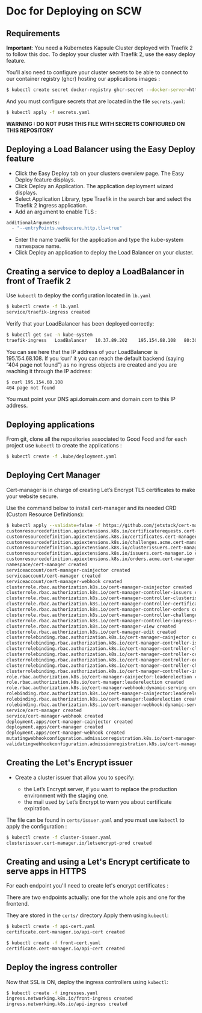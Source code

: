 # Doc for Deploying on SCW

## Requirements

**Important**: You need a Kubernetes Kapsule Cluster deployed with Traefik 2 to follow this doc.
To deploy your cluster with Traefik 2, use the easy deploy feature.

You'll also need to configure your cluster secrets to be able to connect to our container registry (ghcr) hosting our applications images :
```bash
$ kubectl create secret docker-registry ghcr-secret --docker-server=https://ghcr.io --docker-username=gh --docker-password=__TOKEN__ --docker-email=example@email.com
```

And you must configure secrets that are located in the file `secrets.yaml`:
```bash
$ kubectl apply -f secrets.yaml
```

**WARNING : DO NOT PUSH THIS FILE WITH SECRETS CONFIGURED ON THIS REPOSITORY** 

## Deploying a Load Balancer using the Easy Deploy feature
- Click the Easy Deploy tab on your clusters overview page. The Easy Deploy feature displays.
- Click Deploy an Application. The application deployment wizard displays.
- Select Application Library, type Traefik in the search bar and select the Traefik 2 Ingress application.
- Add an argument to enable TLS :
```bash
additionalArguments:
  - "--entryPoints.websecure.http.tls=true"
```
- Enter the name traefik for the application and type the kube-system namespace name.
- Click Deploy an application to deploy the Load Balancer on your cluster.

## Creating a service to deploy a LoadBalancer in front of Traefik 2

Use `kubectl` to deploy the configuration located in `lb.yaml`

```bash
$ kubectl create -f lb.yaml
service/traefik-ingress created
```

Verify that your LoadBalancer has been deployed correctly:

```bash
$ kubectl get svc -n kube-system
traefik-ingress   LoadBalancer   10.37.89.202    195.154.68.108   80:30509/TCP,443:32138/TCP   43s
```

You can see here that the IP address of your LoadBalancer is 195.154.68.108. If you ‘curl’ it you can reach the default backend (saying “404 page not found”) as no ingress objects are created and you are reaching it through the IP address:

```bash
$ curl 195.154.68.108
404 page not found
```

You must point your DNS api.domain.com and domain.com to this IP address.

## Deploying applications

From git, clone all the repositories associated to Good Food and for each project use `kubectl` to create the applications :

```bash
$ kubectl create -f .kube/deployment.yaml
```

## Deploying Cert Manager

Cert-manager is in charge of creating Let’s Encrypt TLS certificates to make your website secure.

Use the command below to install cert-manager and its needed CRD (Custom Resource Definitions):

```bash
$ kubectl apply --validate=false -f https://github.com/jetstack/cert-manager/releases/download/v1.8.2/cert-manager.yaml
customresourcedefinition.apiextensions.k8s.io/certificaterequests.cert-manager.io created
customresourcedefinition.apiextensions.k8s.io/certificates.cert-manager.io created
customresourcedefinition.apiextensions.k8s.io/challenges.acme.cert-manager.io created
customresourcedefinition.apiextensions.k8s.io/clusterissuers.cert-manager.io created
customresourcedefinition.apiextensions.k8s.io/issuers.cert-manager.io created
customresourcedefinition.apiextensions.k8s.io/orders.acme.cert-manager.io created
namespace/cert-manager created
serviceaccount/cert-manager-cainjector created
serviceaccount/cert-manager created
serviceaccount/cert-manager-webhook created
clusterrole.rbac.authorization.k8s.io/cert-manager-cainjector created
clusterrole.rbac.authorization.k8s.io/cert-manager-controller-issuers created
clusterrole.rbac.authorization.k8s.io/cert-manager-controller-clusterissuers created
clusterrole.rbac.authorization.k8s.io/cert-manager-controller-certificates created
clusterrole.rbac.authorization.k8s.io/cert-manager-controller-orders created
clusterrole.rbac.authorization.k8s.io/cert-manager-controller-challenges created
clusterrole.rbac.authorization.k8s.io/cert-manager-controller-ingress-shim created
clusterrole.rbac.authorization.k8s.io/cert-manager-view created
clusterrole.rbac.authorization.k8s.io/cert-manager-edit created
clusterrolebinding.rbac.authorization.k8s.io/cert-manager-cainjector created
clusterrolebinding.rbac.authorization.k8s.io/cert-manager-controller-issuers created
clusterrolebinding.rbac.authorization.k8s.io/cert-manager-controller-clusterissuers created
clusterrolebinding.rbac.authorization.k8s.io/cert-manager-controller-certificates created
clusterrolebinding.rbac.authorization.k8s.io/cert-manager-controller-orders created
clusterrolebinding.rbac.authorization.k8s.io/cert-manager-controller-challenges created
clusterrolebinding.rbac.authorization.k8s.io/cert-manager-controller-ingress-shim created
role.rbac.authorization.k8s.io/cert-manager-cainjector:leaderelection created
role.rbac.authorization.k8s.io/cert-manager:leaderelection created
role.rbac.authorization.k8s.io/cert-manager-webhook:dynamic-serving created
rolebinding.rbac.authorization.k8s.io/cert-manager-cainjector:leaderelection created
rolebinding.rbac.authorization.k8s.io/cert-manager:leaderelection created
rolebinding.rbac.authorization.k8s.io/cert-manager-webhook:dynamic-serving created
service/cert-manager created
service/cert-manager-webhook created
deployment.apps/cert-manager-cainjector created
deployment.apps/cert-manager created
deployment.apps/cert-manager-webhook created
mutatingwebhookconfiguration.admissionregistration.k8s.io/cert-manager-webhook created
validatingwebhookconfiguration.admissionregistration.k8s.io/cert-manager-webhook created 
```

## Creating the Let's Encrypt issuer

- Create a cluster issuer that allow you to specify:

  - the Let’s Encrypt server, if you want to replace the production environment with the staging one.
  - the mail used by Let’s Encrypt to warn you about certificate expiration.

The file can be found in `certs/issuer.yaml` and you must use `kubectl` to apply the configuration :

```bash
$ kubectl create -f cluster-issuer.yaml
clusterissuer.cert-manager.io/letsencrypt-prod created
```

## Creating and using a Let's Encrypt certificate to serve apps in HTTPS

For each endpoint you'll need to create let's encrypt certificates :

There are two endpoints actually: one for the whole apis and one for the frontend.

They are stored in the `certs/` directory Apply them using `kubectl`:

```bash
$ kubectl create -f api-cert.yaml
certificate.cert-manager.io/api-cert created
```
```bash
$ kubectl create -f front-cert.yaml
certificate.cert-manager.io/api-cert created
```

## Deploy the ingress controller

Now that SSL is ON, deploy the ingress controllers using `kubectl`:

```bash
$ kubectl create -f ingresses.yaml
ingress.networking.k8s.io/front-ingress created
ingress.networking.k8s.io/api-ingress created
```